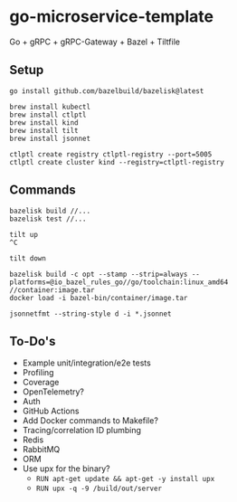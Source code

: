 # go-microservice-template

Go + gRPC + gRPC-Gateway + Bazel + Tiltfile

## Setup

```shell
go install github.com/bazelbuild/bazelisk@latest

brew install kubectl
brew install ctlptl
brew install kind
brew install tilt
brew install jsonnet
```

```shell
ctlptl create registry ctlptl-registry --port=5005
ctlptl create cluster kind --registry=ctlptl-registry
```

## Commands

```shell
bazelisk build //...
bazelisk test //...
```

```shell
tilt up
^C

tilt down
```

```shell
bazelisk build -c opt --stamp --strip=always --platforms=@io_bazel_rules_go//go/toolchain:linux_amd64 //container:image.tar
docker load -i bazel-bin/container/image.tar
```

```shell
jsonnetfmt --string-style d -i *.jsonnet
```

## To-Do's

- Example unit/integration/e2e tests
- Profiling
- Coverage
- OpenTelemetry?
- Auth
- GitHub Actions
- Add Docker commands to Makefile?
- Tracing/correlation ID plumbing
- Redis
- RabbitMQ
- ORM
- Use upx for the binary?
  - `RUN apt-get update && apt-get -y install upx`
  - `RUN upx -q -9 /build/out/server`
